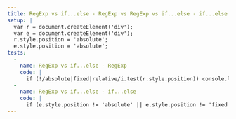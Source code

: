 ```yaml
---
title: RegExp vs if...else - RegExp vs RegExp vs if...else - if...else
setup: |
  var r = document.createElement('div');
  var e = document.createElement('div');
  r.style.position = 'absolute';
  e.style.position = 'absolute';
tests:
  -
    name: RegExp vs if...else - RegExp
    code: |
      if (!/absolute|fixed|relative/i.test(r.style.position)) console.log(true);
  -
    name: RegExp vs if...else - if...else
    code: |
      if (e.style.position != 'absolute' || e.style.position != 'fixed' || e.style.position != 'relative'){ console.log(true) };
---
```


